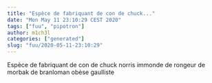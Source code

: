 ```yaml
---
title: "Espèce de fabriquant de con de chuck..."
date: "Mon May 11 23:10:29 CEST 2020"
tags: ["fuu", "pipotron"]
author: m1ch3l
categories: ["generated"]
slug: "fuu/2020-05-11-23:10:29"
---
```


Espèce de fabriquant de con de chuck norris immonde de rongeur de morbak de branloman obèse gaulliste
